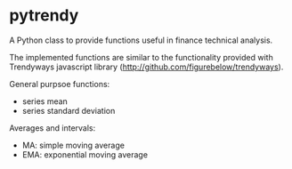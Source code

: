 pytrendy
========

A Python class to provide  functions useful in finance technical analysis.

The implemented functions are similar to the functionality provided with Trendyways javascript library (http://github.com/figurebelow/trendyways).

General purpsoe functions:

* series mean
* series standard deviation

Averages and intervals:

* MA: simple moving average
* EMA: exponential moving average
